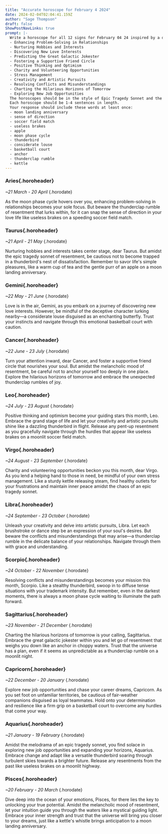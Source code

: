 ```yaml
---
title: "Accurate horoscope for February 4 2024"
date: 2024-02-04T02:04:41.159Z
author: "Sage Thompson"
draft: false
ShowPostNavLinks: true
prompt: |-
  Write a horoscope for all 12 signs for February 04 24 inspired by a different focus for each. Ensure you do not include the focus in the response:
  - Enhancing Problem-Solving in Relationships
  - Nurturing Hobbies and Interests
  - Discovering New Love Interests
  - Predicting the Great Galactic Jokester
  - Fostering a Supportive Friend Circle
  - Positive Thinking and Optimism
  - Charity and Volunteering Opportunities
  - Stress Management
  - Creativity and Artistic Pursuits
  - Resolving Conflicts and Misunderstandings
  - Charting the Hilarious Horizons of Tomorrow
  - Exploring New Job Opportunities
  The horoscopes should be in the style of Epic Tragedy Sonnet and the mood of resentment
  Each horoscope should be 1-4 sentences in length.
  Your response should include these words at least once:
  - moon landing anniversary
  - sense of direction
  - soccer field match
  - useless brakes
  - apple
  - moon phase cycle
  - thunderbird
  - considerate louse
  - basketball court
  - anchor
  - thunderclap rumble
  - kettle
---
```


### Aries{.horoheader}

*~21 March - 20 April*
{.horodate}

As the moon phase cycle hovers over you, enhancing problem-solving in relationships becomes your sole focus. But beware the thunderclap rumble of resentment that lurks within, for it can snap the sense of direction in your love life like useless brakes on a speeding soccer field match.


### Taurus{.horoheader}

*~21 April - 21 May*
{.horodate}

Nurturing hobbies and interests takes center stage, dear Taurus. But amidst the epic tragedy sonnet of resentment, be cautious not to become trapped in a thunderbird's nest of dissatisfaction. Remember to savor life's simple pleasures, like a warm cup of tea and the gentle purr of an apple on a moon landing anniversary.


### Gemini{.horoheader}

*~22 May - 21 June*
{.horodate}

Love is in the air, Gemini, as you embark on a journey of discovering new love interests. However, be mindful of the deceptive character lurking nearby—a considerate louse disguised as an enchanting butterfly. Trust your instincts and navigate through this emotional basketball court with caution.


### Cancer{.horoheader}

*~22 June - 23 July*
{.horodate}

Turn your attention inward, dear Cancer, and foster a supportive friend circle that nourishes your soul. But amidst the melancholic mood of resentment, be careful not to anchor yourself too deeply in one place. Explore the hilarious horizons of tomorrow and embrace the unexpected thunderclap rumbles of joy.


### Leo{.horoheader}

*~24 July - 23 August*
{.horodate}

Positive thinking and optimism become your guiding stars this month, Leo. Embrace the grand stage of life and let your creativity and artistic pursuits shine like a dazzling thunderbird in flight. Release any pent-up resentment as you gracefully navigate through the hurdles that appear like useless brakes on a moonlit soccer field match.


### Virgo{.horoheader}

*~24 August - 23 September*
{.horodate}

Charity and volunteering opportunities beckon you this month, dear Virgo. As you lend a helping hand to those in need, be mindful of your own stress management. Like a sturdy kettle releasing steam, find healthy outlets for your frustrations and maintain inner peace amidst the chaos of an epic tragedy sonnet.


### Libra{.horoheader}

*~24 September - 23 October*
{.horodate}

Unleash your creativity and delve into artistic pursuits, Libra. Let each brushstroke or dance step be an expression of your soul's desires. But beware the conflicts and misunderstandings that may arise—a thunderclap rumble in the delicate balance of your relationships. Navigate through them with grace and understanding.


### Scorpio{.horoheader}

*~24 October - 22 November*
{.horodate}

Resolving conflicts and misunderstandings becomes your mission this month, Scorpio. Like a stealthy thunderbird, swoop in to diffuse tense situations with your trademark intensity. But remember, even in the darkest moments, there is always a moon phase cycle waiting to illuminate the path forward.


### Sagittarius{.horoheader}

*~23 November - 21 December*
{.horodate}

Charting the hilarious horizons of tomorrow is your calling, Sagittarius. Embrace the great galactic jokester within you and let go of resentment that weighs you down like an anchor in choppy waters. Trust that the universe has a plan, even if it seems as unpredictable as a thunderclap rumble on a moonlit night.


### Capricorn{.horoheader}

*~22 December - 20 January*
{.horodate}

Explore new job opportunities and chase your career dreams, Capricorn. As you set foot on unfamiliar territories, be cautious of fair-weather companions disguised as loyal teammates. Hold onto your determination and resilience like a firm grip on a basketball court to overcome any hurdles that come your way.


### Aquarius{.horoheader}

*~21 January - 19 February*
{.horodate}

Amidst the melodrama of an epic tragedy sonnet, you find solace in exploring new job opportunities and expanding your horizons, Aquarius. Embrace change and adapt like a versatile thunderbird soaring through turbulent skies towards a brighter future. Release any resentments from the past like useless brakes on a moonlit highway.


### Pisces{.horoheader}

*~20 February - 20 March*
{.horodate}

Dive deep into the ocean of your emotions, Pisces, for there lies the key to unlocking your true potential. Amidst the melancholic mood of resentment, let your intuition guide you through the waters like a mystical guiding light. Embrace your inner strength and trust that the universe will bring you closer to your dreams, just like a kettle's whistle brings anticipation to a moon landing anniversary.

